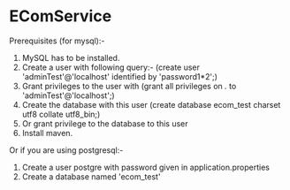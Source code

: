 # EComService

Prerequisites (for mysql):-

1. MySQL has to be installed.
2. Create a user with following query:- (create user 'adminTest'@'localhost' identified by 'password1*2';)
3. Grant privileges to the user with (grant all privileges on *.* to 'adminTest'@'localhost';)
4. Create the database with this user (create database ecom_test charset utf8 collate utf8_bin;)
5. Or grant privilege to the database to this user
6. Install maven.

Or if you are using postgresql:-
1. Create a user postgre with password given in application.properties
2. Create a database named 'ecom_test'
